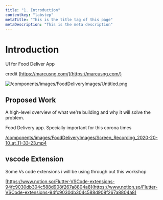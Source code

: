 ```yaml
---
title: "1. Introduction"
contentkey: "labstep"
metaTitle: "This is the title tag of this page"
metaDescription: "This is the meta description"
---
```


# Introduction

UI for Food Deliver App

credit [https://marcusng.com/](https://marcusng.com/)

![/components/images/FoodDeliveryImages/Untitled.png](/components/images/FoodDeliveryImages/Untitled.png)

## Proposed Work

A high-level overview of what we're building and why it will solve the problem.

Food Delivery app. Specially important for this corona times

[/components/images/FoodDeliveryImages/Screen_Recording_2020-20-10_at_11-33-23.mp4](/components/images/FoodDeliveryImages/Screen_Recording_2020-20-10_at_11-33-23.mp4)

## vscode Extension

Some Vs code extensions i will be using through out this workshop

[https://www.notion.so/Flutter-VSCode-extensions-94fc9030db304c588d908f267a8804a8](https://www.notion.so/Flutter-VSCode-extensions-94fc9030db304c588d908f267a8804a8)
